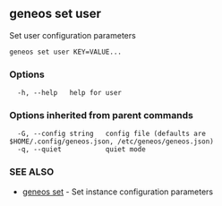 ## geneos set user

Set user configuration parameters

```
geneos set user KEY=VALUE...
```

### Options

```
  -h, --help   help for user
```

### Options inherited from parent commands

```
  -G, --config string   config file (defaults are $HOME/.config/geneos.json, /etc/geneos/geneos.json)
  -q, --quiet           quiet mode
```

### SEE ALSO

* [geneos set](geneos_set.md)	 - Set instance configuration parameters

